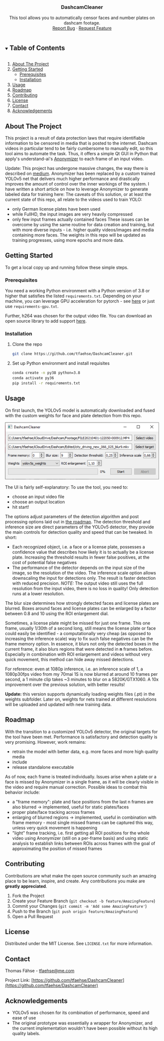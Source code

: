 <br />
<p align="center">
  <h3 align="center">DashcamCleaner</h3>

  <p align="center">
    This tool allows you to automatically censor faces and number plates on dashcam footage.
    <br />
    <a href="https://github.com/tfaehse/DashcamCleaner/issues">Report Bug</a>
    ·
    <a href="https://github.com/tfaehse/DashcamCleaner/issues">Request Feature</a>
  </p>
</p>



<!-- TABLE OF CONTENTS -->
<details open="open">
  <summary><h2 style="display: inline-block">Table of Contents</h2></summary>
  <ol>
    <li>
      <a href="#about-the-project">About The Project</a>
    </li>
    <li>
      <a href="#getting-started">Getting Started</a>
      <ul>
        <li><a href="#prerequisites">Prerequisites</a></li>
        <li><a href="#installation">Installation</a></li>
      </ul>
    </li>
    <li><a href="#usage">Usage</a></li>
    <li><a href="#roadmap">Roadmap</a></li>
    <li><a href="#contributing">Contributing</a></li>
    <li><a href="#license">License</a></li>
    <li><a href="#contact">Contact</a></li>
    <li><a href="#acknowledgements">Acknowledgements</a></li>
  </ol>
</details>



<!-- ABOUT THE PROJECT -->
## About The Project

This project is a result of data protection laws that require identifiable information to be censored in media that is posted to the internet. Dashcam videos in particular tend to be fairly cumbersome to manually edit, so this tool aims to automate the task. Thus, it offers a simple Qt GUI in Python that apply's understand-ai's [Anonymizer](https://github.com/understand-ai/anonymizer) to each frame of an input video. 

Update: This project has undergone massive changes, the way there is described on [medium](https://medium.com/@tfaehse/making-dashcam-videos-gdpr-compliant-f9832883fe94). Anonymizer has been replaced by a custom trained YOLOv5 net that delivers much higher performance and drastically improves the amount of control over the inner workings of the system. I have written a short article on how to leverage Anonymizer to generate labeled data for training here:
The caveats of this solution, or at least the current state of this repo, all relate to the videos used to train YOLO:
- only German license plates have been used
- while FullHD, the input images are very heavily compressed
- only few input frames actually contained faces
These issues can be overcome by using the same routine for data creation and training, but with more diverse inputs - i.e. higher quality videos/images and media containing more faces. The weights in this repo will be updated as training progresses, using more epochs and more data.

<!-- GETTING STARTED -->
## Getting Started

To get a local copy up and running follow these simple steps.

### Prerequisites

You need a working Python environment with a Python version of 3.8 or higher that satisfies the listed `requirements.txt`. Depending on your machine, you can leverage GPU acceleration for pytorch - see [here](https://pytorch.org/get-started/locally/) or just use `requirements-gpu.txt`.

Further, h264 was chosen for the output video file. You can download an open source library to add support [here](https://github.com/cisco/openh264/releases).

### Installation

1. Clone the repo
   ```sh
   git clone https://github.com/tfaehse/DashcamCleaner.git
   ```
2. Set up Python environment and install requisites
   ```sh
   conda create -n py38 python=3.8
   conda activate py36
   pip install -r requirements.txt
   ```

<!-- USAGE EXAMPLES -->
## Usage
On first launch, the YOLOv5 model is automatically downloaded and fused with the custom weights for face and plate detection from this repo.

![UI screenshot](img/ui_screenshot.jpg "Screenshot of the UI")

The UI is fairly self-explanatory: To use the tool, you need to:
- choose an input video file
- choose an output location
- hit start!

The options adjust parameters of the detection algorithm and post processing options laid out in [the roadmap](Roadmap). The detection threshold and inference size are direct parameters of the YOLOv5 detector, they provide the main controls for detection quality and speed that can be tweaked. In short:
- Each recognized object, i.e. a face or a license plate, possesses a confidence value that describes how likely it is to actually be a license plate. Increasing the threshold results in fewer false positives, at the cost of potential false negatives
- The performance of the detector depends on the input size of the image, so the resolution of the video. The inference scale option allows downscaling the input for detections only. The result is faster detection with reduced precision. _NOTE:_ The output video still uses the full resolution from the input video, there is no loss in quality! Only detection runs at a lower resolution.

The blur size determines how strongly detected faces and license plates are blurred. Boxes around faces and license plates can be enlarged by a factor between 0.8 and 10 using the ROI enlargement dial.

Sometimes, a license plate might be missed for just one frame. This one frame, usually 1/30th of a second long, still means the license plate or face could easily be identified - a computationally very cheap (as opposed to increasing the inference scale) way to fix such false negatives can be the frame memory option. In essence, it blurs not only the detected boxes in the current frame, it also blurs regions that were detected in __n__ frames before. Especially in combination with ROI enlargement and videos without very quick movement, this method can hide away missed detections.

For reference: even at 1080p inference, i.e. an inference scale of 1, a 1080p30fps video from my 70mai 1S is now blurred at around 10 frames per second, a 1 minute clip takes ~3 minutes to blur on a 5820K/GTX1060. A 10x improvement over the previous solution, with better results!

__Update:__ this version supports dynamically loading weights files (.pt) in the weights subfolder. Later on, weights for nets trained at different resolutions will be uploaded and updated with new training data.

<!-- ROADMAP -->
## Roadmap

With the transition to a customized YOLOv5 detector, the original targets for the tool have been met. Performance is satisfactory and detection quality is very promising. However, work remains:

- retrain the model with better data, e.g. more faces and more high quality media
- include 
- release standalone executable

As of now, each frame is treated individually. Issues arise when a plate or a face is missed by Anonymizer in a single frame, as it will be clearly visible in the video and require manual correction. Possible ideas to combat this behavior include:
- a "frame memory": plate and face positions from the last n frames are also blurred → implemented, useful for static plates/faces
- proper plate/face tracking across frames
- enlarging of blurred regions → implemented, useful in combination with frame memory - most single missed frames can be captured this way, unless very quick movement is happening
- "light" frame tracking, i.e. first getting all ROI positions for the whole video using Anonymizer (still on a per-frame basis) and using static analysis to establish links between ROIs across frames with the goal of approximating the position of missed frames


<!-- CONTRIBUTING -->
## Contributing

Contributions are what make the open source community such an amazing place to be learn, inspire, and create. Any contributions you make are **greatly appreciated**.

1. Fork the Project
2. Create your Feature Branch (`git checkout -b feature/AmazingFeature`)
3. Commit your Changes (`git commit -m 'Add some AmazingFeature'`)
4. Push to the Branch (`git push origin feature/AmazingFeature`)
5. Open a Pull Request



<!-- LICENSE -->
## License

Distributed under the MIT License. See `LICENSE.txt` for more information.



<!-- CONTACT -->
## Contact

Thomas Fähse - tfaehse@me.com

Project Link: [https://github.com/tfaehse/DashcamCleaner](https://github.com/tfaehse/DashcamCleaner)



<!-- ACKNOWLEDGEMENTS -->
## Acknowledgements

* YOLOv5 was chosen for its combination of performance, speed and ease of use
* The original prototype was essentially a wrapper for Anonymizer, and the current implementation wouldn't have been possible without its high quality labels.